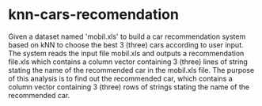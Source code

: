 # knn-cars-recomendation
Given a dataset named 'mobil.xls' to build a car recommendation system based on kNN to choose the best 3 (three) cars according to user input. The system reads the input file mobil.xls and outputs a recommendation file.xls which contains a column vector containing 3 (three) lines of string stating the name of the recommended car in the mobil.xls file. The purpose of this analysis is to find out the recommended car, which contains a column vector containing 3 (three) rows of strings stating the name of the recommended car.
